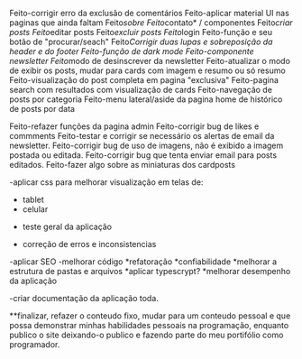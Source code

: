 Feito-corrigir erro da exclusão de comentários
Feito-aplicar material UI nas paginas que ainda faltam
Feito*sobre
Feito*contato*
/ componentes
Feito*criar posts
Feito*editar posts
Feito*excluir posts
Feito*login
Feito-função e seu botão de "procurar/seach"
Feito*Corrigir duas lupas e sobreposição da header e do footer
Feito-função de dark mode
Feito-componente newsletter
Feito*modo de desinscrever da newsletter
Feito-atualizar o modo de exibir os posts, mudar para cards com imagem e resumo ou só resumo
Feito-visualização do post completa em pagina "exclusiva"
Feito-pagina search com resultados com visualização de cards
Feito-navegação de posts por categoria
Feito-menu lateral/aside da pagina home de histórico de posts por data

Feito-refazer funções da pagina admin
Feito-corrigir bug de likes e commments
Feito-testar e corrigir se necessário os alertas de email da newsletter.
Feito-corrigir bug de uso de imagens, não é exibido a imagem postada ou editada.
Feito-corrigir bug que tenta enviar email para posts editados.
Feito-fazer algo sobre as miniaturas dos cardposts

-aplicar css para melhorar visualização em telas de:
* tablet
* celular

- teste geral da aplicação
* correção de erros e inconsistencias

-aplicar SEO
-melhorar código
*refatoração
*confiabilidade
*melhorar a estrutura de pastas e arquivos
*aplicar typescrypt?
*melhorar desempenho da aplicação

-criar documentação da aplicação toda.

**finalizar, refazer o conteudo fixo, mudar para um conteudo pessoal e que possa demonstrar minhas habilidades pessoais na programação, enquanto publico o site deixando-o publico e fazendo parte do meu portifólio como programador.